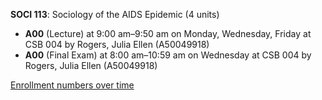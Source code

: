**SOCI 113**: Sociology of the AIDS Epidemic (4 units)

- **A00** (Lecture) at 9:00 am–9:50 am on Monday, Wednesday, Friday at CSB 004 by Rogers, Julia Ellen (A50049918)
- **A00** (Final Exam) at 8:00 am–10:59 am on Wednesday at CSB 004 by Rogers, Julia Ellen (A50049918)

[Enrollment numbers over time](./SOCI113.tsv)
